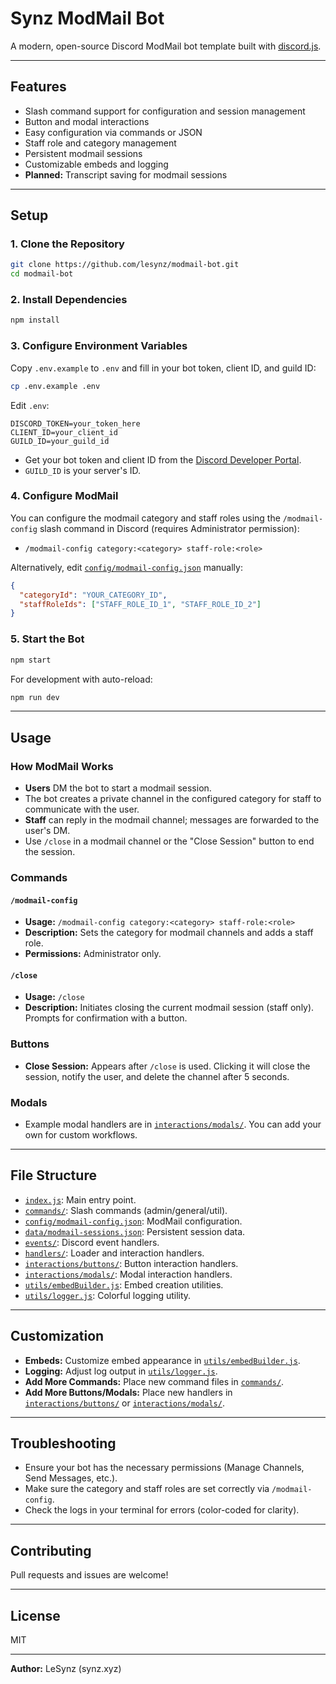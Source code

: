 # Synz ModMail Bot

A modern, open-source Discord ModMail bot template built with [discord.js](https://discord.js.org/).

---

## Features

- Slash command support for configuration and session management
- Button and modal interactions
- Easy configuration via commands or JSON
- Staff role and category management
- Persistent modmail sessions
- Customizable embeds and logging
- **Planned:** Transcript saving for modmail sessions

---

## Setup

### 1. Clone the Repository

```sh
git clone https://github.com/lesynz/modmail-bot.git
cd modmail-bot
```

### 2. Install Dependencies

```sh
npm install
```

### 3. Configure Environment Variables

Copy `.env.example` to `.env` and fill in your bot token, client ID, and guild ID:

```sh
cp .env.example .env
```

Edit `.env`:

```
DISCORD_TOKEN=your_token_here
CLIENT_ID=your_client_id
GUILD_ID=your_guild_id
```

- Get your bot token and client ID from the [Discord Developer Portal](https://discord.com/developers/applications).
- `GUILD_ID` is your server's ID.

### 4. Configure ModMail

You can configure the modmail category and staff roles using the `/modmail-config` slash command in Discord (requires Administrator permission):

- `/modmail-config category:<category> staff-role:<role>`

Alternatively, edit [`config/modmail-config.json`](config/modmail-config.json) manually:

```json
{
  "categoryId": "YOUR_CATEGORY_ID",
  "staffRoleIds": ["STAFF_ROLE_ID_1", "STAFF_ROLE_ID_2"]
}
```

### 5. Start the Bot

```sh
npm start
```

For development with auto-reload:

```sh
npm run dev
```

---

## Usage

### How ModMail Works

- **Users** DM the bot to start a modmail session.
- The bot creates a private channel in the configured category for staff to communicate with the user.
- **Staff** can reply in the modmail channel; messages are forwarded to the user's DM.
- Use `/close` in a modmail channel or the "Close Session" button to end the session.

### Commands

#### `/modmail-config`

- **Usage:** `/modmail-config category:<category> staff-role:<role>`
- **Description:** Sets the category for modmail channels and adds a staff role.
- **Permissions:** Administrator only.

#### `/close`

- **Usage:** `/close`
- **Description:** Initiates closing the current modmail session (staff only). Prompts for confirmation with a button.

### Buttons

- **Close Session:** Appears after `/close` is used. Clicking it will close the session, notify the user, and delete the channel after 5 seconds.

### Modals

- Example modal handlers are in [`interactions/modals/`](interactions/modals/). You can add your own for custom workflows.

---

## File Structure

- [`index.js`](index.js): Main entry point.
- [`commands/`](commands/): Slash commands (admin/general/util).
- [`config/modmail-config.json`](config/modmail-config.json): ModMail configuration.
- [`data/modmail-sessions.json`](data/modmail-sessions.json): Persistent session data.
- [`events/`](events/): Discord event handlers.
- [`handlers/`](handlers/): Loader and interaction handlers.
- [`interactions/buttons/`](interactions/buttons/): Button interaction handlers.
- [`interactions/modals/`](interactions/modals/): Modal interaction handlers.
- [`utils/embedBuilder.js`](utils/embedBuilder.js): Embed creation utilities.
- [`utils/logger.js`](utils/logger.js): Colorful logging utility.

---

## Customization

- **Embeds:** Customize embed appearance in [`utils/embedBuilder.js`](utils/embedBuilder.js).
- **Logging:** Adjust log output in [`utils/logger.js`](utils/logger.js).
- **Add More Commands:** Place new command files in [`commands/`](commands/).
- **Add More Buttons/Modals:** Place new handlers in [`interactions/buttons/`](interactions/buttons/) or [`interactions/modals/`](interactions/modals/).

---

## Troubleshooting

- Ensure your bot has the necessary permissions (Manage Channels, Send Messages, etc.).
- Make sure the category and staff roles are set correctly via `/modmail-config`.
- Check the logs in your terminal for errors (color-coded for clarity).

---

## Contributing

Pull requests and issues are welcome!

---

## License

MIT

---

**Author:** LeSynz (synz.xyz)